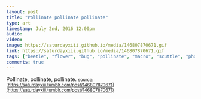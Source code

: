 ```yaml
---
layout: post
title: "Pollinate pollinate pollinate"
type: art
timestamp: July 2nd, 2016 12:00pm
audio: 
video: 
image: https://saturdayxiii.github.io/media/146807870671.gif
link: https://saturdayxiii.github.io/media/146807870671.gif
tags: ["beetle", "flower", "bug", "pollinate", "macro", "scuttle", "photography", "art"]
comments: true
---
```

Pollinate, pollinate, pollinate.
<small>source: [https://saturdayxiii.tumblr.com/post/146807870671](https://saturdayxiii.tumblr.com/post/146807870671)</small>